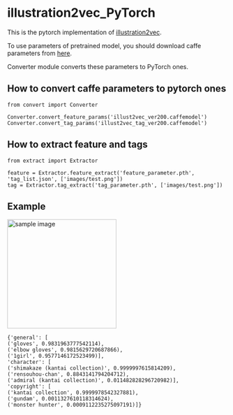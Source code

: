 # illustration2vec_PyTorch
This is the pytorch implementation of [illustration2vec](https://github.com/rezoo/illustration2vec).

To use parameters of pretrained model, you should download caffe parameters from [here](https://github.com/rezoo/illustration2vec/releases).

Converter module converts these parameters to PyTorch ones.

## How to convert caffe parameters to pytorch ones

```
from convert import Converter

Converter.convert_feature_params('illust2vec_ver200.caffemodel')
Converter.convert_tag_params('illust2vec_tag_ver200.caffemodel')
```

## How to extract feature and tags

```
from extract import Extractor

feature = Extractor.feature_extract('feature_parameter.pth', 'tag_list.json', ['images/test.png'])
tag = Extractor.tag_extract('tag_parameter.pth', ['images/test.png'])
```

## Example
<img src="https://user-images.githubusercontent.com/46510874/88661372-5f334200-d113-11ea-9a84-3b21cdc6a4b5.png" alt="sample image" width=250/>

```
{'general': [
('gloves', 0.9831963777542114), 
('elbow gloves', 0.9815629720687866), 
('1girl', 0.9577146172523499)], 
'character': [
('shimakaze (kantai collection)', 0.9999997615814209), 
('rensouhou-chan', 0.8843141794204712), 
('admiral (kantai collection)', 0.011482828296720982)], 
'copyright': [
('kantai collection', 0.9999978542327881), 
('gundam', 0.0011327610118314624), 
('monster hunter', 0.0009112235275097191)]}
```

